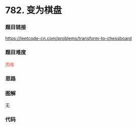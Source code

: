 # 782. 变为棋盘

### 题目链接

https://leetcode-cn.com/problems/transform-to-chessboard

### 题目难度

<font color=#D9534F>困难</font>

### 思路



### 图解

无

### 代码

```python
```